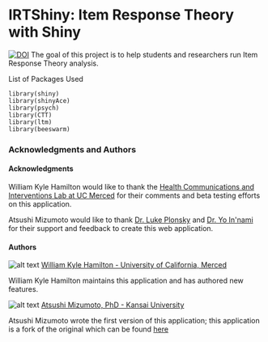 IRTShiny: Item Response Theory with Shiny
========
[![DOI](https://zenodo.org/badge/9922/kylehamilton/IRTShiny.svg)](http://dx.doi.org/10.5281/zenodo.14965)
The goal of this project is to help students and researchers run Item Response Theory analysis.

List of Packages Used 
```
library(shiny) 
library(shinyAce) 
library(psych) 
library(CTT) 
library(ltm) 
library(beeswarm)
```
### Acknowledgments and Authors

#### Acknowledgments
William Kyle Hamilton would like to thank the [Health Communications and Interventions Lab at UC Merced](http://cameronhcilab.com/) for their comments and beta testing efforts on this application. 

Atsushi Mizumoto would like to thank [Dr. Luke Plonsky](http://oak.ucc.nau.edu/ldp3/) and [Dr. Yo In'nami](https://sites.google.com/site/yoinnami/) for their support and feedback to create this web application.


#### Authors


![alt text](http://kylehamilton.com/wp-content/uploads/2014/11/kyle80.jpg "Logo Title Text 1") [William Kyle Hamilton - University of California, Merced](http://www.kylehamilton.com)

William Kyle Hamilton maintains this application and has authored new features.

![alt text](http://kylehamilton.com/wp-content/uploads/2014/11/atsushi80.jpg "Logo Title Text 1")
[Atsushi Mizumoto, PhD - Kansai University](http://mizumot.com)

Atsushi Mizumoto wrote the first version of this application; this application is a fork of the original which can be found [here](https://github.com/mizumot/IRT)
